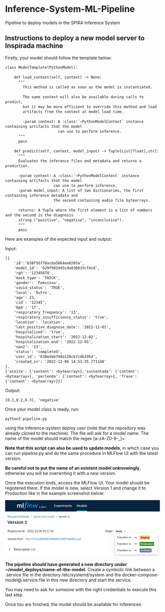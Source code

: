 # Inference-System-ML-Pipeline
Pipeline to deploy models in the SPIRA Inference System


## Instructions to deploy a new model server to Inspirada machine

Firstly, your model should follow the template below:

```
class ModelTemplate(PythonModel):

    def load_context(self, context) -> None:
      """
        This method is called as soon as the model is instantiated.

        The same context will also be available during calls to predict, 
        but it may be more efficient to override this method and load 
        artifacts from the context at model load time.

        :param context: A :class:`~PythonModelContext` instance containing artifacts that the model
                        can use to perform inference.
      """
      pass

    def predict(self, context, model_input) -> Tuple[List[float],str]:
      """
      Evaluates the inference files and metadata and returns a prediction.

      :param context: A :class:`~PythonModelContext` instance containing artifacts that the model
                      can use to perform inference.
      :param model_input: A list of two dictionaries, the first containing inference metadata and
                      the second containing audio file bytearrays.
      
      returns: A Tuple where the first element is a list of numbers and the second is the diagnosis
      string ("positive", "negative", "inconclusive"). 
      """
      pass
```

Here are examples of the expected input and output:

Input:
```
[{
    'id':'638f56f70acda5864ee0203a',
    'model_id': '629f992d45cda830033cf4cd',
    'rgh': '12345678',
    'mask_type': 'THICK',
    'gender': 'Feminino',
    'covid_status': 'TRUE',
    'local': 'Outro',
    'age': 23,
    'cid': '12345',
    'bpm': '17',
    'respiratory_frequency': '13',
    'respiratory_insufficiency_status': 'true',
    'location': 'location',
    'last_positive_diagnose_date': '2022-12-01',
    'hospitalized': 'true',
    'hospitalization_start': '2022-12-02',
    'hospitalization_end': '2022-12-05',
    'spo2': '23',
    'status': 'completed',
    'user_id': '638edab749a120cb7cdb295d',
    'created_in': '2022-12-06 14:51:35.771148'
}, 
{'aceite': {'content': <bytearray>},'sustentada': {'content': <bytearray>}, 'parlenda': {'content': <bytearray>}, 'frase':{'content': <bytearray>}}]
```

Output:
```
[0.1,0.2,0.3], 'negative'
```

Once your model class is ready, run:

```
python3 pipeline.py
```
using the inference-system deploy user (note that the repository was already cloned to the machine). The file will ask for a model name. 
The name of the model should match the regex [a-zA-Z0-9\-\_]+.

**Note that this script can also be used to update models**, in which case you can run pipeline.py and do the same procedure in MLFlow UI with the latest version. 

**Be careful not to put the name of an existent model unknowingly**, otherwise you will be overwriting it with a new version.

Once the execution ends, access the MLFlow UI. Your model should be registered there. If the model is new, select Version 1 and change it to Production like in the example screenshot below:

![image](./assets/example-mlflow-ui.png)

**The pipeline should have generated a new directory under ~/model_deploys/name-of-the-model.**
Create a symbolic link between a .service file in the directory /etc/systemd/system and the docker-compose-model@.service file in this new directory and start the service.

You may need to ask for someone with the right credentials to execute this last step.

Once tou are finished, the model should be available for inferences.
